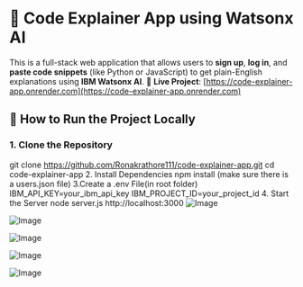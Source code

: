 # 🧠 Code Explainer App using Watsonx AI
This is a full-stack web application that allows users to **sign up**, **log in**, and **paste code snippets** (like Python or JavaScript) to get plain-English explanations using **IBM Watsonx AI**.
🔗 **Live Project**: [https://code-explainer-app.onrender.com](https://code-explainer-app.onrender.com)
## 🚀 How to Run the Project Locally
### 1. Clone the Repository
git clone https://github.com/Ronakrathore111/code-explainer-app.git
cd code-explainer-app
2. Install Dependencies
npm install
(make sure there is a users.json file)
3.Create a .env File(in root folder)
IBM_API_KEY=your_ibm_api_key
IBM_PROJECT_ID=your_project_id
4. Start the Server
node server.js
http://localhost:3000
![Image](https://github.com/user-attachments/assets/76db7845-9bcb-4ecd-89d8-2a8c110de529)

![Image](https://github.com/user-attachments/assets/afc79ffd-5247-4f1f-bf4a-a44525d2afef)

![Image](https://github.com/user-attachments/assets/501c27a7-c954-48fd-a142-89705ac4aa39)

![Image](https://github.com/user-attachments/assets/33b70cdc-e396-42b5-9b21-5f6e6bdbf72c)

![Image](https://github.com/user-attachments/assets/6442ae2a-b242-4ad4-bfb6-d614ad3ad448)



